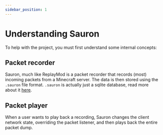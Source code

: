 ```yaml
---
sidebar_position: 1
---
```

# Understanding Sauron
To help with the project, you must first understand some internal concepts:

## Packet recorder
Sauron, much like ReplayMod is a packet recorder that records (most) incoming packets from a Minecraft server. The data
is then stored using the `.sauron` file format. `.sauron` is actually just a sqlite database, read more about it [here](/docs/developer-docs/dotsauron/theory.md).

## Packet player
When a user wants to play back a recording, Sauron changes the client network state, overriding the packet listener, and then
plays back the entire packet dump.